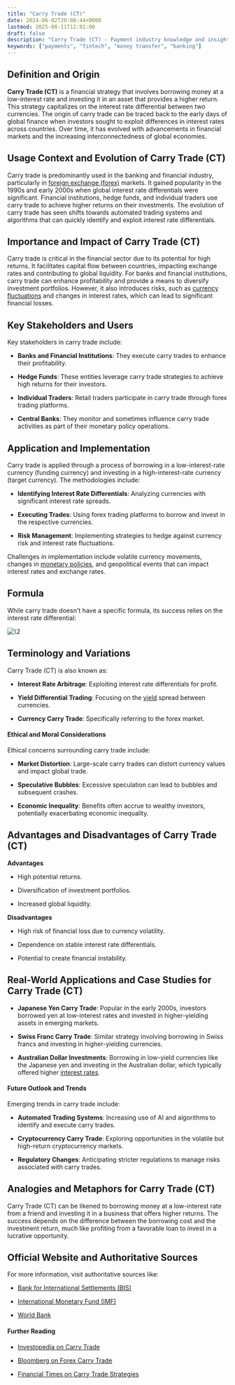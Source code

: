 ```yaml
---
title: "Carry Trade (CT)"
date: 2024-06-02T20:08:44+0000
lastmod: 2025-08-11T12:01:00
draft: false
description: "Carry Trade (CT) - Payment industry knowledge and insights"
keywords: ["payments", "fintech", "money transfer", "banking"]
---
```


## Definition and Origin

**Carry Trade (CT)** is a financial strategy that involves borrowing money at a low-interest rate and investing it in an asset that provides a higher return. This strategy capitalizes on the interest rate differential between two currencies. The origin of carry trade can be traced back to the early days of global finance when investors sought to exploit differences in interest rates across countries. Over time, it has evolved with advancements in financial markets and the increasing interconnectedness of global economies.

## Usage Context and Evolution of Carry Trade (CT)

Carry trade is predominantly used in the banking and financial industry, particularly in [foreign exchange (forex)](https://faisalkhan.com/learn/payments-wiki/how-do-foreign-exchange-transactions-work/) markets. It gained popularity in the 1990s and early 2000s when global interest rate differentials were significant. Financial institutions, hedge funds, and individual traders use carry trade to achieve higher returns on their investments. The evolution of carry trade has seen shifts towards automated trading systems and algorithms that can quickly identify and exploit interest rate differentials.

## Importance and Impact of Carry Trade (CT)

Carry trade is critical in the financial sector due to its potential for high returns. It facilitates capital flow between countries, impacting exchange rates and contributing to global liquidity. For banks and financial institutions, carry trade can enhance profitability and provide a means to diversify investment portfolios. However, it also introduces risks, such as [currency fluctuations](https://faisalkhan.com/learn/payments-wiki/currency-fluctuations/) and changes in interest rates, which can lead to significant financial losses.

## Key Stakeholders and Users

Key stakeholders in carry trade include:

- **Banks and Financial Institutions**: They execute carry trades to enhance their profitability.

- **Hedge Funds**: These entities leverage carry trade strategies to achieve high returns for their investors.

- **Individual Traders**: Retail traders participate in carry trade through forex trading platforms.

- **Central Banks**: They monitor and sometimes influence carry trade activities as part of their monetary policy operations.

## Application and Implementation

Carry trade is applied through a process of borrowing in a low-interest-rate currency (funding currency) and investing in a high-interest-rate currency (target currency). The methodologies include:

- **Identifying Interest Rate Differentials**: Analyzing currencies with significant interest rate spreads.

- **Executing Trades**: Using forex trading platforms to borrow and invest in the respective currencies.

- **Risk Management**: Implementing strategies to hedge against currency risk and interest rate fluctuations.

Challenges in implementation include volatile currency movements, changes in [monetary policies](https://faisalkhan.com/learn/payments-wiki/monetary-policy/), and geopolitical events that can impact interest rates and exchange rates.

## Formula

While carry trade doesn't have a specific formula, its success relies on the interest rate differential:

![\2](\1)

## Terminology and Variations

Carry Trade (CT) is also known as:

- **Interest Rate Arbitrage**: Exploiting interest rate differentials for profit.

- **Yield Differential Trading**: Focusing on the [yield](https://faisalkhanllc.xyz/resources/payments-wiki/y/yield/) spread between currencies.

- **Currency Carry Trade**: Specifically referring to the forex market.

#### Ethical and Moral Considerations

Ethical concerns surrounding carry trade include:

- **Market Distortion**: Large-scale carry trades can distort currency values and impact global trade.

- **Speculative Bubbles**: Excessive speculation can lead to bubbles and subsequent crashes.

- **Economic Inequality**: Benefits often accrue to wealthy investors, potentially exacerbating economic inequality.

## Advantages and Disadvantages of Carry Trade (CT)

**Advantages**

- High potential returns.

- Diversification of investment portfolios.

- Increased global liquidity.

**Disadvantages**

- High risk of financial loss due to currency volatility.

- Dependence on stable interest rate differentials.

- Potential to create financial instability.

## Real-World Applications and Case Studies for Carry Trade (CT)

- **Japanese Yen Carry Trade**: Popular in the early 2000s, investors borrowed yen at low-interest rates and invested in higher-yielding assets in emerging markets.

- **Swiss Franc Carry Trade**: Similar strategy involving borrowing in Swiss francs and investing in higher-yielding currencies.

- **Australian Dollar Investments**: Borrowing in low-yield currencies like the Japanese yen and investing in the Australian dollar, which typically offered higher [interest rates](https://faisalkhanllc.xyz/resources/payments-wiki/i/interest/).

#### Future Outlook and Trends

Emerging trends in carry trade include:

- **Automated Trading Systems**: Increasing use of AI and algorithms to identify and execute carry trades.

- **Cryptocurrency Carry Trade**: Exploring opportunities in the volatile but high-return cryptocurrency markets.

- **Regulatory Changes**: Anticipating stricter regulations to manage risks associated with carry trades.

## Analogies and Metaphors for Carry Trade (CT)

Carry Trade (CT) can be likened to borrowing money at a low-interest rate from a friend and investing it in a business that offers higher returns. The success depends on the difference between the borrowing cost and the investment return, much like profiting from a favorable loan to invest in a lucrative opportunity.

## Official Website and Authoritative Sources

For more information, visit authoritative sources like:

- [Bank for International Settlements (BIS)](https://www.bis.org)

- [International Monetary Fund (IMF)](https://www.imf.org)

- [World Bank](https://www.worldbank.org)

#### Further Reading

- [Investopedia on Carry Trade](https://www.investopedia.com/terms/c/carrytrade.asp)

- [Bloomberg on Forex Carry Trade](https://www.bloomberg.com/quicktake/forex-carry-trade)

- [Financial Times on Carry Trade Strategies](https://www.ft.com/topics/themes/Carry_Trade)